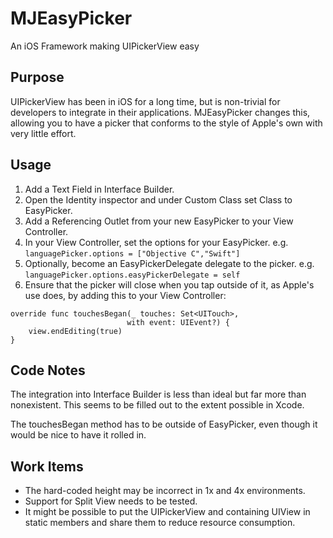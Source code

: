 # MJEasyPicker

An iOS Framework making UIPickerView easy

## Purpose
UIPickerView has been in iOS for a long time, but is non-trivial for developers
to integrate in their applications.  MJEasyPicker changes this, allowing you to
have a picker that conforms to the style of Apple's own with very little effort.

## Usage
1. Add a Text Field in Interface Builder.
2. Open the Identity inspector and under Custom Class set Class to EasyPicker.
3. Add a Referencing Outlet from your new EasyPicker to your View Controller.
4. In your View Controller, set the options for your EasyPicker.  e.g. `languagePicker.options = ["Objective C","Swift"]`
5. Optionally, become an EasyPickerDelegate delegate to the picker.  e.g. `languagePicker.options.easyPickerDelegate = self`
6. Ensure that the picker will close when you tap outside of it, as Apple's use does, by adding this to your View Controller:

```
override func touchesBegan(_ touches: Set<UITouch>,
                          with event: UIEvent?) {
	view.endEditing(true)
}
```


## Code Notes
The integration into Interface Builder is less than ideal but far more than nonexistent.  This seems to be filled out to the extent possible in Xcode.

The touchesBegan method has to be outside of EasyPicker, even though it would be nice to have it rolled in.

## Work Items
* The hard-coded height may be incorrect in 1x and 4x environments.
* Support for Split View needs to be tested.
* It might be possible to put the UIPickerView and containing UIView in static members and share them to reduce resource consumption.
